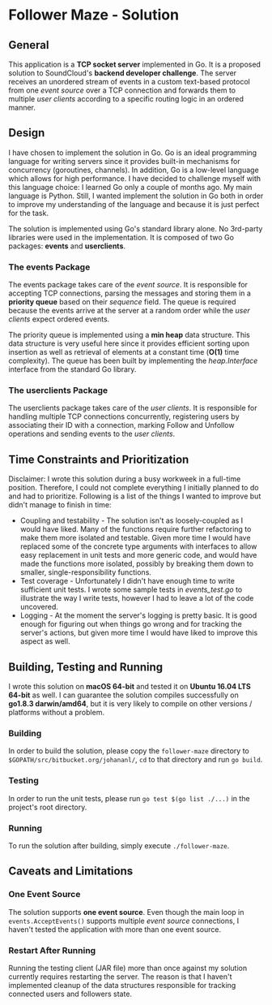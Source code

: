 # Follower Maze - Solution

## General

This application is a **TCP socket server** implemented in Go. It is a proposed solution to SoundCloud's **backend
developer challenge**. The server receives an unordered stream of events in a custom text-based protocol from one _event
source_ over a TCP connection and forwards them to multiple _user clients_ according to a specific routing logic in an
ordered manner.

## Design

I have chosen to implement the solution in Go. Go is an ideal programming language for writing servers since it provides
built-in mechanisms for concurrency (goroutines, channels). In addition, Go is a low-level language which allows for
high performance. I have decided to challenge myself with this language choice: I learned Go only a couple of months
ago. My main language is Python. Still, I wanted implement the solution in Go both in order to improve my understanding
of the language and because it is just perfect for the task.

The solution is implemented using Go's standard library alone. No 3rd-party libraries were used in the implementation.
It is composed of two Go packages: **events** and **userclients**.

### The **events** Package

The events package takes care of the _event source_. It is responsible for accepting TCP connections, parsing the
messages and storing them in a **priority queue** based on their _sequence_ field. The queue is required because the
events arrive at the server at a random order while the _user clients_ expect ordered events.

The priority queue is implemented using a **min heap** data structure. This data structure is very useful here since it
provides efficient sorting upon insertion as well as retrieval of elements at a constant time (**O(1)** time
complexity). The queue has been built by implementing the _heap.Interface_ interface from the standard Go library.

### The **userclients** Package

The userclients package takes care of the _user clients_. It is responsible for handling multiple TCP connections
concurrently, registering users by associating their ID with a connection, marking Follow and Unfollow operations and
sending events to the _user clients_.

## Time Constraints and Prioritization

Disclaimer: I wrote this solution during a busy workweek in a full-time position. Therefore, I could not complete
everything I initially planned to do and had to prioritize. Following is a list of the things I wanted to improve but
didn't manage to finish in time:

- Coupling and testability - The solution isn't as loosely-coupled as I would have liked. Many of the functions require
further refactoring to make them more isolated and testable. Given more time I would have replaced some of the concrete
type arguments with interfaces to allow easy replacement in unit tests and more generic code, and would have made the
functions more isolated, possibly by breaking them down to smaller, single-responsibility functions.
- Test coverage - Unfortunately I didn't have enough time to write sufficient unit tests. I wrote some sample tests in
_events_test.go_ to illustrate the way I write tests, however I had to leave a lot of the code uncovered.
- Logging - At the moment the server's logging is pretty basic. It is good enough for figuring out when things go wrong
and for tracking the server's actions, but given more time I would have liked to improve this aspect as well.

## Building, Testing and Running

I wrote this solution on **macOS 64-bit** and tested it on **Ubuntu 16.04 LTS 64-bit** as well. I can guarantee the
solution compiles successfully on **go1.8.3 darwin/amd64**, but it is very likely to compile on other versions /
platforms without a problem.

### Building

In order to build the solution, please copy the `follower-maze` directory to `$GOPATH/src/bitbucket.org/johananl/`, `cd`
to that directory and run `go build`.

### Testing

In order to run the unit tests, please run `go test $(go list ./...)` in the project's root directory.

### Running

To run the solution after building, simply execute `./follower-maze`.

## Caveats and Limitations

### One Event Source
The solution supports **one event source**. Even though the main loop in `events.AcceptEvents()` supports multiple
_event source_ connections, I haven't tested the application with more than one event source.

### Restart After Running

Running the testing client (JAR file) more than once against my solution currently requires restarting the server. The
reason is that I haven't implemented cleanup of the data structures responsible for tracking connected users and
followers state.
